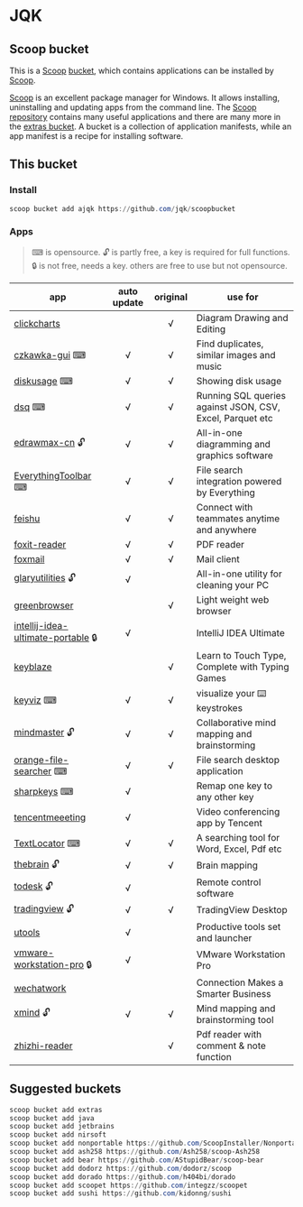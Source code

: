 # JQK

## Scoop bucket

This is a [Scoop](http://scoop.sh/) [bucket](https://github.com/lukesampson/scoop/wiki/Buckets), which contains applications can be installed by [Scoop](http://scoop.sh/).

[Scoop](http://scoop.sh/) is an excellent package manager for Windows. It allows installing, uninstalling and updating apps from the command line. The [Scoop repository](https://github.com/lukesampson/scoop) contains many useful applications and there are many more in the [extras bucket](https://github.com/lukesampson/scoop-extras). A bucket is a collection of application manifests, while an app manifest is a recipe for installing software.

## This bucket

### Install

```powershell {.line-numbers}
scoop bucket add ajqk https://github.com/jqk/scoopbucket
```

### Apps

> ⌨ is opensource.
> 🔓 is partly free, a key is required for full functions.
> 🔒 is not free, needs a key.
> others are free to use but not opensource.

| app                                                                               | auto update | original | use for                                                   |
| --------------------------------------------------------------------------------- | :---------: | :------: | --------------------------------------------------------- |
| [clickcharts](https://www.nchsoftware.com/chart/index.html)                       |   &nbsp;    |    √     | Diagram Drawing and Editing                               |
| [czkawka-gui](https://github.com/qarmin/czkawka) ⌨                                |      √      |    √     | Find duplicates, similar images and music                 |
| [diskusage](https://github.com/chenquan/diskusage) ⌨                              |      √      |    √     | Showing disk usage                                        |
| [dsq](https://github.com/multiprocessio/dsq) ⌨                                    |      √      |    √     | Running SQL queries against JSON, CSV, Excel, Parquet etc |
| [edrawmax-cn](https://www.edrawsoft.cn) 🔓                                        |      √      |    √     | All-in-one diagramming and graphics software              |
| [EverythingToolbar](https://github.com/stnkl/EverythingToolbar) ⌨                 |      √      |    √     | File search integration powered by Everything             |
| [feishu](https://www.feishu.cn)                                                   |      √      |    √     | Connect with teammates anytime and anywhere               |
| [foxit-reader](https://www.foxitsoftware.com)                                     |      √      |    √     | PDF reader                                                |
| [foxmail](https://www.foxmail.com)                                                |      √      |    √     | Mail client                                               |
| [glaryutilities](https://www.glarysoft.com/glary-utilities) 🔓                    |      √      |  &nbsp;  | All-in-one utility for cleaning your PC                   |
| [greenbrowser](http://www.morequick.com)                                          |   &nbsp;    |    √     | Light weight web browser                                  |
| [intellij-idea-ultimate-portable](https://www.jetbrains.com/idea) 🔒              |      √      |  &nbsp;  | IntelliJ IDEA Ultimate                                    |
| [keyblaze](https://www.nchsoftware.com/typingtutor/index.html)                    |   &nbsp;    |    √     | Learn to Touch Type, Complete with Typing Games           |
| [keyviz](https://github.com/mulaRahul/keyviz) ⌨                                   |      √      |    √     | visualize your ⌨️ keystrokes                              |
| [mindmaster](https://www.edrawsoft.cn) 🔓                                         |      √      |    √     | Collaborative mind mapping and brainstorming              |
| [orange-file-searcher](https://github.com/naaive/orange) ⌨                        |      √      |    √     | File search desktop application                           |
| [sharpkeys](https://github.com/randyrants/sharpkeys) ⌨                            |      √      |  &nbsp;  | Remap one key to any other key                            |
| [tencentmeeeting](https://meeting.tencent.com)                                    |      √      |  &nbsp;  | Video conferencing app by Tencent                         |
| [TextLocator](https://gitee.com/dotnetchina/TextLocator) ⌨                        |      √      |    √     | A searching tool for Word, Excel, Pdf etc                 |
| [thebrain](https://www.thebrain.com) 🔓                                           |      √      |    √     | Brain mapping                                             |
| [todesk](https://www.todesk.com) 🔓                                               |      √      |  &nbsp;  | Remote control software                                   |
| [tradingview](https://www.tradingview.com/chart) 🔓                               |      √      |    √     | TradingView Desktop                                       |
| [utools](https://u.tools)                                                         |      √      |  &nbsp;  | Productive tools set and launcher                         |
| [vmware-workstation-pro](https://www.vmware.com/products/workstation-pro.html) 🔒 |      √      |  &nbsp;  | VMware Workstation Pro                                    |
| [wechatwork](https://work.weixin.qq.com)                                          |   &nbsp;    |  &nbsp;  | Connection Makes a Smarter Business                       |
| [xmind](https://xmind.app) 🔓                                                     |      √      |    √     | Mind mapping and brainstorming tool                       |
| [zhizhi-reader](http://www.zhizhireader.com)                                      |   &nbsp;    |    √     | Pdf reader with comment & note function                   |

## Suggested buckets

```powershell {.line-numbers}
scoop bucket add extras
scoop bucket add java
scoop bucket add jetbrains
scoop bucket add nirsoft
scoop bucket add nonportable https://github.com/ScoopInstaller/Nonportable
scoop bucket add ash258 https://github.com/Ash258/scoop-Ash258
scoop bucket add bear https://github.com/AStupidBear/scoop-bear
scoop bucket add dodorz https://github.com/dodorz/scoop
scoop bucket add dorado https://github.com/h404bi/dorado
scoop bucket add scoopet https://github.com/integzz/scoopet
scoop bucket add sushi https://github.com/kidonng/sushi
```
